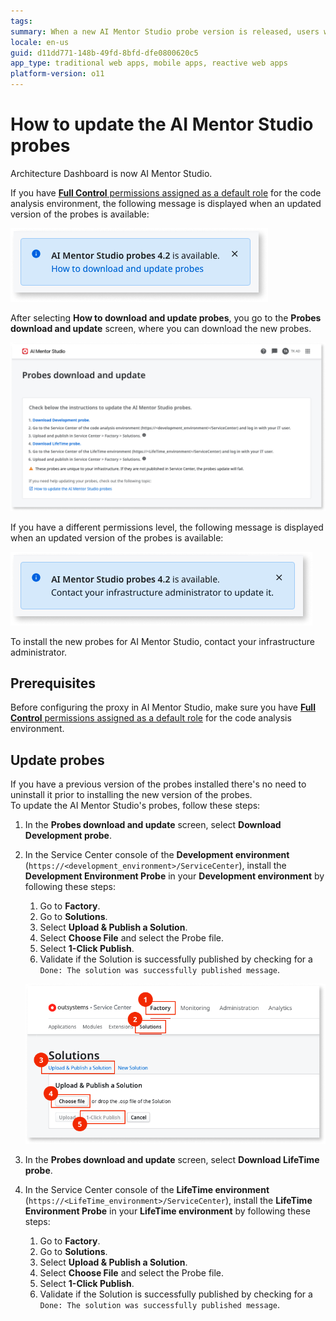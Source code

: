```yaml
---
tags: 
summary: When a new AI Mentor Studio probe version is released, users with Full Control of the code analysis environment can update it autonomously. Learn how to update the probes in this topic.
locale: en-us
guid: d11dd771-148b-49fd-8bfd-dfe0800620c5
app_type: traditional web apps, mobile apps, reactive web apps
platform-version: o11
---
```


# How to update the AI Mentor Studio probes

<div class="info" markdown="1">

Architecture Dashboard is now AI Mentor Studio.

</div>

If you have [**Full Control** permissions assigned as a default role](how-works.md#update-probes) for the code analysis environment, the following message is displayed when an updated version of the probes is available: 

![AI Mentor Studio's Apps area showing a message that an updated version of the probes is available.](images/probes-update-full-ams.png)

After selecting **How to download and update probes**, you go to the **Probes download and update** screen, where you can download the new probes.

![**Probes download and update** screen.](images/probes-procedure-ams.png)

If you have a different permissions level, the following message is displayed when an updated version of the probes is available:

![AI Mentor Studio's Apps area showing a message that an updated version of the probes is available.](images/probes-update-listapp-ams.png)

To install the new probes for AI Mentor Studio, contact your infrastructure administrator.

## Prerequisites

Before configuring the proxy in AI Mentor Studio, make sure you have [**Full Control** permissions assigned as a default role](how-works.md#update-probes) for the code analysis environment.

## Update probes

If you have a previous version of the probes installed there's no need to uninstall it prior to installing the new version of the probes.  
To update the AI Mentor Studio's probes, follow these steps:

1. In the **Probes download and update** screen, select **Download Development probe**.

1. In the Service Center console of the **Development environment** (`https://<development_environment>/ServiceCenter`), install the **Development Environment Probe** in your **Development environment** by following these steps:

    1. Go to **Factory**.
    1. Go to **Solutions**.
    1. Select **Upload & Publish a Solution**.
    1. Select **Choose File** and select the Probe file.
    1. Select **1-Click Publish**.
    1. Validate if the Solution is successfully published by checking for a `Done: The solution was successfully published message`.

    ![Install probes in Service Center](images/setup-install-probes-sc.png)

1. In the **Probes download and update** screen, select **Download LifeTime probe**.

1. In the Service Center console of the **LifeTime environment** (`https://<LifeTime_environment>/ServiceCenter`), install the **LifeTime Environment Probe** in your **LifeTime environment** by following these steps:

    1. Go to **Factory**.
    1. Go to **Solutions**.
    1. Select **Upload & Publish a Solution**.
    1. Select **Choose File** and select the Probe file.
    1. Select **1-Click Publish**.
    1. Validate if the Solution is successfully published by checking for a `Done: The solution was successfully published message`.

